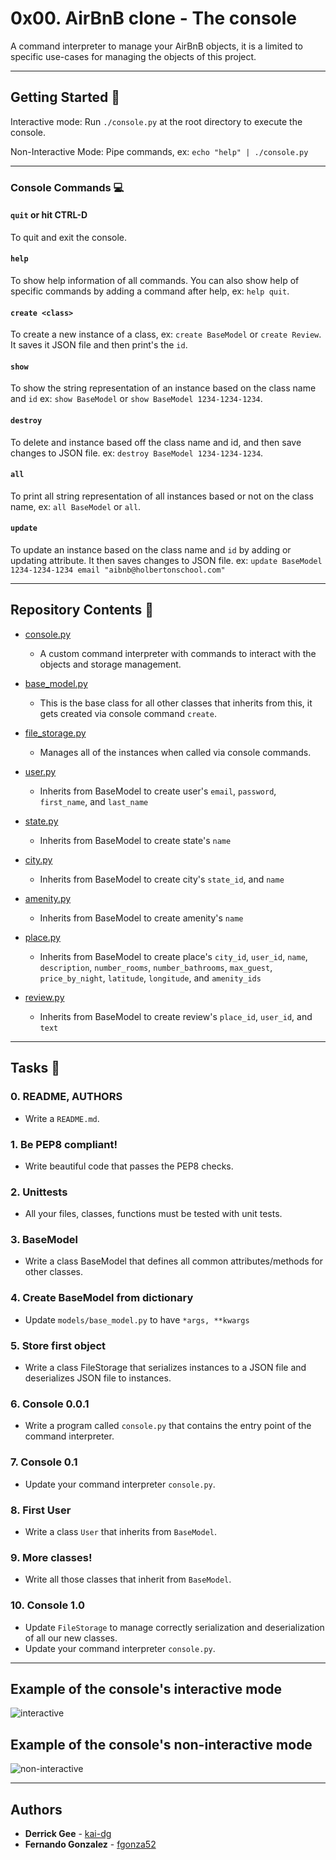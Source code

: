 # 0x00. AirBnB clone - The console

A command interpreter to manage your AirBnB objects, it is a limited to specific use-cases for managing the objects of this project.

---

## Getting Started :wrench:

Interactive mode: Run `./console.py` at the root directory to execute the console.

Non-Interactive Mode: Pipe commands, ex: `echo "help" | ./console.py`

---

### Console Commands :computer:

#### `quit` or hit CTRL-D
To quit and exit the console.

#### `help`
To show help information of all commands. You can also show help of specific commands by adding a command after help, ex: `help quit`.

#### `create <class>`
To create a new instance of a class, ex: `create BaseModel` or `create Review`. It saves it JSON file and then print's the `id`.

#### `show`
To show the string representation of an instance based on the class name and `id` ex: `show BaseModel` or `show BaseModel 1234-1234-1234`.

#### `destroy`
To delete and instance based off the class name and id, and then save changes to JSON file. ex: `destroy BaseModel 1234-1234-1234`. 

#### `all`
To print all string representation of all instances based or not on the class name, ex: `all BaseModel` or `all`.

#### `update`
To update an instance based on the class name and `id` by adding or updating attribute. It then saves changes to JSON file. ex: `update BaseModel 1234-1234-1234 email "aibnb@holbertonschool.com"`

---

## Repository Contents :file_folder:

* [console.py](./console.py)
  - A custom command interpreter with commands to interact with the objects and storage management.

* [base_model.py](./models/base_model.py)
  - This is the base class for all other classes that inherits from this, it gets created via console command `create`.

* [file_storage.py](./models/engine/file_storage.py)
  - Manages all of the instances when called via console commands.

* [user.py](./models/user.py)
  - Inherits from BaseModel to create user's `email`, `password`, `first_name`, and `last_name`

* [state.py](./models/state.py)
  - Inherits from BaseModel to create state's `name`

* [city.py](./models/city.py)
  - Inherits from BaseModel to create city's `state_id`, and `name`

* [amenity.py](./models/amenity.py)
  - Inherits from BaseModel to create amenity's `name`

* [place.py](./models/place.py)
  - Inherits from BaseModel to create place's `city_id`, `user_id`, `name`, `description`, `number_rooms`, `number_bathrooms`, `max_guest`, `price_by_night`, `latitude`, `longitude`, and `amenity_ids`

* [review.py](./models/review.py)
  - Inherits from BaseModel to create review's `place_id`, `user_id`, and `text`

---

## Tasks :page_facing_up:

### 0. README, AUTHORS
* Write a `README.md`.

### 1. Be PEP8 compliant!
* Write beautiful code that passes the PEP8 checks.

### 2. Unittests
* All your files, classes, functions must be tested with unit tests.

### 3. BaseModel
* Write a class BaseModel that defines all common attributes/methods for other classes.

### 4. Create BaseModel from dictionary
* Update `models/base_model.py` to have `*args, **kwargs`

### 5. Store first object
* Write a class FileStorage that serializes instances to a JSON file and deserializes JSON file to instances.

### 6. Console 0.0.1
* Write a program called `console.py` that contains the entry point of the command interpreter.

### 7. Console 0.1
* Update your command interpreter `console.py`.

### 8. First User
* Write a class `User` that inherits from `BaseModel`.

### 9. More classes!
* Write all those classes that inherit from `BaseModel`.

### 10. Console 1.0
* Update `FileStorage` to manage correctly serialization and deserialization of all our new classes.
* Update your command interpreter `console.py`.

---

## Example of the console's interactive mode

![interactive](https://i.imgur.com/qSuOplr.png)

## Example of the console's non-interactive mode

![non-interactive](https://i.imgur.com/4V2LC7J.png)

---

## Authors

* **Derrick Gee** - [kai-dg](https://github.com/kai-dg)
* **Fernando Gonzalez** - [fgonza52](https://github.com/fgonza52)
